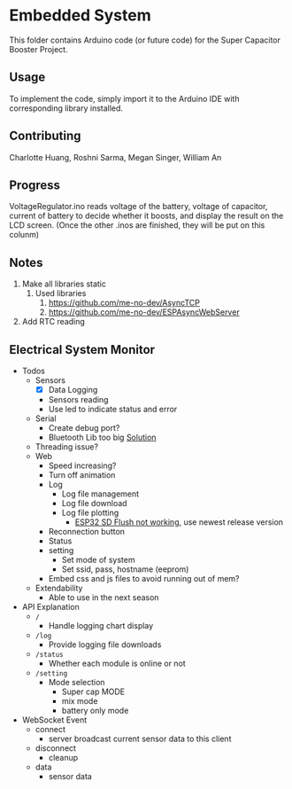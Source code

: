# Embedded System

This folder contains Arduino code (or future code) for the Super Capacitor Booster Project.

## Usage

To implement the code, simply import it to the Arduino IDE with corresponding library installed.

## Contributing

Charlotte Huang, Roshni Sarma, Megan Singer, William An

## Progress

VoltageRegulator.ino reads voltage of the battery, voltage of capacitor, current of battery to decide whether it boosts, and display the result on the LCD screen.
(Once the other .inos are finished, they will be put on this colunm)

## Notes

1. Make all libraries static
   1. Used libraries
      1. https://github.com/me-no-dev/AsyncTCP
      2. https://github.com/me-no-dev/ESPAsyncWebServer
1. Add RTC reading

## Electrical System Monitor

* Todos
  * Sensors
    * [x] Data Logging
    * Sensors reading
    * Use led to indicate status and error
  * Serial
    * Create debug port?
    * Bluetooth Lib too big [Solution](https://github.com/SensorsIot/Bluetooth-BLE-on-Arduino-IDE/issues/3)
  * Threading issue?
  * Web
    * Speed increasing?
    * Turn off animation
    * Log
      * Log file management
      * Log file download
      * Log file plotting
        * [ESP32 SD Flush not working](https://github.com/espressif/arduino-esp32/issues/1293), use newest release version
    * Reconnection button
    * Status
    * setting
      * Set mode of system
      * Set ssid, pass, hostname (eeprom)
    * Embed css and js files to avoid running out of mem?
  * Extendability
    * Able to use in the next season
* API Explanation
  * `/`
    * Handle logging chart display
  * `/log`
    * Provide logging file downloads 
  * `/status`
    * Whether each module is online or not
  * `/setting`
    * Mode selection
      * Super cap MODE
      * mix mode
      * battery only mode
* WebSocket Event
  * connect
    * server broadcast current sensor data to this client
  * disconnect
    * cleanup
  * data
    * sensor data
